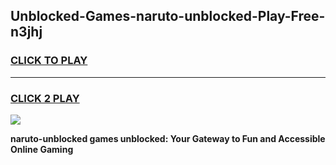 
## Unblocked-Games-naruto-unblocked-Play-Free-n3jhj
<h3>
<a href="https://premium76.site?title=naruto-unblocked&ref=20M">CLICK TO PLAY</a></h3>
<hr>

<h3>
<a href="https://premium76.site?title=naruto-unblocked&ref=20M">CLICK 2 PLAY</a>
  
</h3>

<a href="https://premium76.site?title=naruto-unblocked&ref=19M"><img src="https://clearcache.store/games.png"></a>


**naruto-unblocked games unblocked: Your Gateway to Fun and Accessible Online Gaming**
